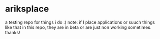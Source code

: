 # ariksplace
a testing repo for things i do :)
note: if I place applications or suuch things like that in this repo, they are in beta or are just non working sometimes. thanks!
